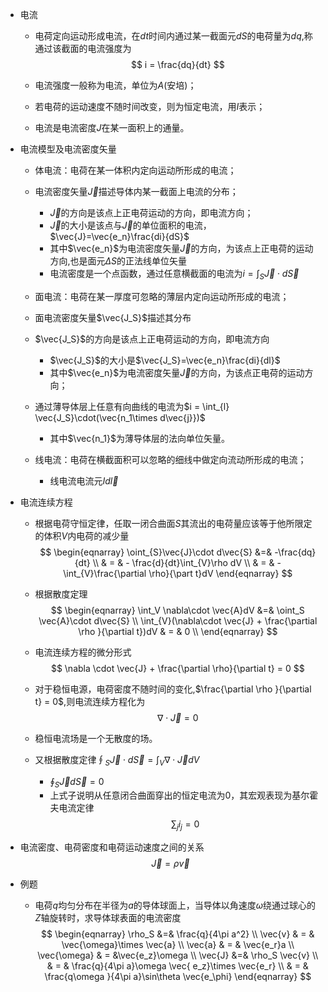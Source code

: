 + 电流
  + 电荷定向运动形成电流，在$dt$时间内通过某一截面元$dS$的电荷量为$dq$,称通过该截面的电流强度为
  $$
  i = \frac{dq}{dt}
  $$

  + 电流强度一般称为电流，单位为$A$(安培)；

  + 若电荷的运动速度不随时间改变，则为恒定电流，用$I$表示；

  + 电流是电流密度$J$在某一面积上的通量。


+ 电流模型及电流密度矢量
  + 体电流：电荷在某一体积内定向运动所形成的电流；
  + 电流密度矢量$\vec{J}$描述导体内某一截面上电流的分布；
    + $\vec{J}$的方向是该点上正电荷运动的方向，即电流方向；
    + $\vec{J}$的大小是该点与$\vec{J}$的单位面积的电流，$\vec{J}=\vec{e_n}\frac{di}{dS}$
    + 其中$\vec{e_n}$为电流密度矢量$\vec{J}$的方向，为该点上正电荷的运动方向,也是面元$\Delta S$的正法线单位矢量
    + 电流密度是一个点函数，通过任意横截面的电流为$i = \int_{S}\vec{J}\cdot d\vec{S}$

  + 面电流：电荷在某一厚度可忽略的薄层内定向运动所形成的电流；
  + 面电流密度矢量$\vec{J_S}$描述其分布
  + $\vec{J_S}$的方向是该点上正电荷运动的方向，即电流方向
    + $\vec{J_S}$的大小是$\vec{J_S}=\vec{e_n}\frac{di}{dl}$
    + 其中$\vec{e_n}$为电流密度矢量$\vec{J}$的方向，为该点正电荷的运动方向；
  + 通过薄导体层上任意有向曲线的电流为$i  = \int_{l} \vec{J_S}\cdot(\vec{n_1\times d\vec{j}})$
    + 其中$\vec{n_1}$为薄导体层的法向单位矢量。


  + 线电流：电荷在横截面积可以忽略的细线中做定向流动所形成的电流；
    + 线电流电流元$Id\vec{l}$




+ 电流连续方程
  + 根据电荷守恒定律，任取一闭合曲面$S$其流出的电荷量应该等于他所限定的体积$V$内电荷的减少量
  $$
  \begin{eqnarray}
  \oint_{S}\vec{J}\cdot d\vec{S} &=& -\frac{dq}{dt} \\
  & = & - \frac{d}{dt}\int_{V}\rho dV \\
  & = & - \int_{V}\frac{\partial \rho}{\part t}dV
  \end{eqnarray}
  $$

  + 根据散度定理
  $$
  \begin{eqnarray}
  \int_V \nabla\cdot \vec{A}dV &=& \oint_S \vec{A}\cdot d\vec{S} \\
  \int_{V}(\nabla\cdot \vec{J} + \frac{\partial \rho }{\partial t})dV & = & 0 \\ 
  \end{eqnarray}
  $$

  + 电流连续方程的微分形式
  $$
  \nabla \cdot \vec{J} + \frac{\partial \rho}{\partial t} = 0
  $$


  + 对于稳恒电源，电荷密度不随时间的变化,$\frac{\partial \rho }{\partial t} = 0$,则电流连续方程化为
$$
  \nabla \cdot \vec{J} = 0 
$$
  + 稳恒电流场是一个无散度的场。

  + 又根据散度定律$\oint_{S}\vec{J}\cdot d\vec{S} = \int_{V} \nabla \cdot \vec{J}dV$
    + $\oint_{S}\vec{J}d\vec{S} = 0$
    + 上式子说明从任意闭合曲面穿出的恒定电流为0，其宏观表现为基尔霍夫电流定律
    $$
    \sum_{j} i_j = 0
    $$


+ 电流密度、电荷密度和电荷运动速度之间的关系
$$
\vec{J} = \rho \vec{v}
$$

+ 例题
  + 电荷$q$均匀分布在半径为$a$的导体球面上，当导体以角速度$\omega$绕通过球心的$Z$轴旋转时，求导体球表面的电流密度
  $$
  \begin{eqnarray}
  \rho_S &=& \frac{q}{4\pi a^2} \\
  \vec{v} & = & \vec{\omega}\times \vec{a} \\
  \vec{a} & = & \vec{e_r}a \\
  \vec{\omega} & = &\vec{e_z}\omega \\
  \vec{J} &=& \rho_S \vec{v} \\
  & = & \frac{q}{4\pi a}\omega \vec{ e_z}\times \vec{e_r} \\
  & = & \frac{q\omega }{4\pi a}\sin\theta \vec{e_\phi}
  \end{eqnarray}
  $$

